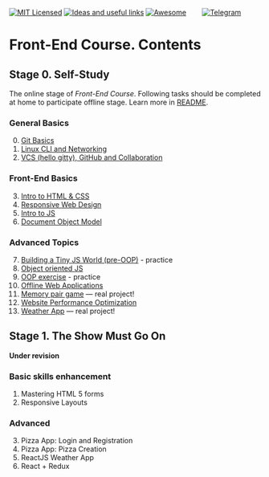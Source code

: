 [![MIT Licensed][icon-mit]][license]
[![Ideas and useful links][icon-ideas]][ideas]
[![Awesome][icon-awesome]][awesome]
&nbsp;&nbsp;&nbsp;&nbsp;&nbsp;&nbsp;
[![Telegram][icon-chat]][chat]

# Front-End Course. Contents

## Stage 0. Self-Study

The online stage of _Front-End Course_. Following tasks should be completed
at home to participate offline stage. Learn more in [README](README.md).

### General Basics
 0. [Git Basics](tasks/git-intro.md)
 1. [Linux CLI and Networking](tasks/linux-cli-http.md)
 2. [VCS (hello gitty), GitHub and Collaboration](tasks/git-collaboration.md)

### Front-End Basics
 3. [Intro to HTML & CSS](tasks/html-css-intro.md)
 4. [Responsive Web Design](tasks/html-css-responsive.md)
 5. [Intro to JS](tasks/js-basics.md)
 6. [Document Object Model](tasks/js-dom.md)

### Advanced Topics
 7. [Building a Tiny JS World (pre-OOP)](tasks/js-pre-oop.md) - practice
 8. [Object oriented JS](tasks/js-oop.md)
 9. [OOP exercise](tasks/js-post-oop.md) - practice
10. [Offline Web Applications](tasks/app-design-offline.md)
11. [Memory pair game](tasks/memory-pair-game.md) — real project!
12. [Website Performance Optimization](tasks/app-design-performance.md)
13. [Weather App](tasks/weather-app.md) — real project!


## Stage 1. The Show Must Go On

__Under revision__

### Basic skills enhancement
 1. Mastering HTML 5 forms
 2. Responsive Layouts

### Advanced
 3. Pizza App: Login and Registration
 4. Pizza App: Pizza Creation
 5. ReactJS Weather App
 6. React + Redux


[icon-chat]: https://img.shields.io/badge/chat-on%20telegram-blue.svg
[icon-mit]: https://img.shields.io/badge/license-MIT-blue.svg
[icon-ideas]: https://img.shields.io/badge/google--doc-ideas-ff69b4.svg
[icon-awesome]: https://cdn.rawgit.com/sindresorhus/awesome/d7305f38d29fed78fa85652e3a63e154dd8e8829/media/badge.svg

[license]: https://github.com/Kottans/web/blob/master/LICENSE.md
[awesome]: https://github.com/sindresorhus/awesome#front-end-development
[ideas]: https://docs.google.com/spreadsheets/d/1bZJhYjK3VHOS2HmQb2Fs4aHfEBt8mp1F09j9nEEDaqE/edit#gid=818017811
[chat]: https://t.me/joinchat/CX8EF1JmLm9IM6J6oy2U7Q

